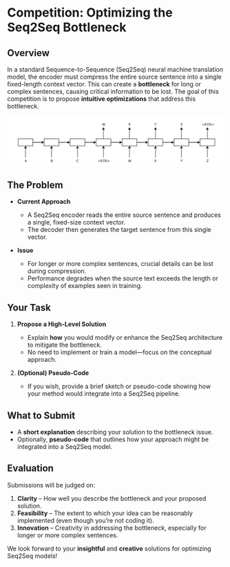 # Competition: Optimizing the Seq2Seq Bottleneck

## Overview

In a standard Sequence-to-Sequence (Seq2Seq) neural machine translation model, the encoder must compress the entire source sentence into a single fixed-length context vector. This can create a **bottleneck** for long or complex sentences, causing critical information to be lost. The goal of this competition is to propose **intuitive optimizations** that address this bottleneck.

![Architectural Marvel](figs/archet.png)

## The Problem

- **Current Approach**  
  - A Seq2Seq encoder reads the entire source sentence and produces a single, fixed-size context vector.  
  - The decoder then generates the target sentence from this single vector.  

- **Issue**  
  - For longer or more complex sentences, crucial details can be lost during compression.  
  - Performance degrades when the source text exceeds the length or complexity of examples seen in training.

## Your Task

1. **Propose a High-Level Solution**  
   - Explain **how** you would modify or enhance the Seq2Seq architecture to mitigate the bottleneck.  
   - No need to implement or train a model—focus on the conceptual approach.  

2. **(Optional) Pseudo-Code**  
   - If you wish, provide a brief sketch or pseudo-code showing how your method would integrate into a Seq2Seq pipeline.

## What to Submit

- A **short explanation** describing your solution to the bottleneck issue.  
- Optionally, **pseudo-code** that outlines how your approach might be integrated into a Seq2Seq model.

## Evaluation

Submissions will be judged on:
1. **Clarity** – How well you describe the bottleneck and your proposed solution.  
2. **Feasibility** – The extent to which your idea can be reasonably implemented (even though you’re not coding it).  
3. **Innovation** – Creativity in addressing the bottleneck, especially for longer or more complex sentences.



We look forward to your **insightful** and **creative** solutions for optimizing Seq2Seq models!
